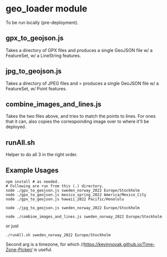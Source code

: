 # geo_loader module

To be run locally (pre-deployment). 

## gpx_to_geojson.js
Takes a directory of GPX files and produces a single GeoJSON file w/ a FeatureSet, w/ a LineString features.


##  jpg_to_geojson.js
Takes a directory of JPEG files and = produces a single GeoJSON file w/ a FeatureSet, w/ Point features.

##  combine_images_and_lines.js
Takes the two files above, and tries to match the points to lines.  For ones that it can, also copies the correspoinding image over to where it'll be deployed.

## runAll.sh
Helper to do all 3 in the right order.

## Example Usages
```
npm install # as needed.
# Following are run from this (.) directory.
node ./gpx_to_geojson.js sweden_norway_2022 Europe/Stockholm
node ./gpx_to_geojson.js mexico_spring_2022 America/Mexico_City
node ./gpx_to_geojson.js hawaii_2022 Pacific/Honolulu

node ./jpg_to_geojson.js sweden_norway_2022 Europe/Stockholm

node ./combine_images_and_lines.js sweden_norway_2022 Europe/Stockholm
```

or just

```
./runAll.sh sweden_norway_2022 Europe/Stockholm
```
 
Second arg is a timezone, for which //https://kevinnovak.github.io/Time-Zone-Picker/ is useful.